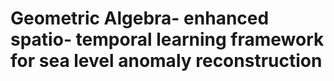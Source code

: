 # Geometric Algebra- enhanced spatio- temporal learning framework for sea level anomaly reconstruction
